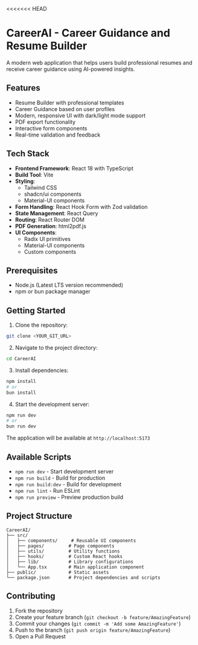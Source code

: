 <<<<<<< HEAD
# CareerAI - Career Guidance and Resume Builder

A modern web application that helps users build professional resumes and receive career guidance using AI-powered insights.

## Features

- Resume Builder with professional templates
- Career Guidance based on user profiles
- Modern, responsive UI with dark/light mode support
- PDF export functionality
- Interactive form components
- Real-time validation and feedback

## Tech Stack

- **Frontend Framework**: React 18 with TypeScript
- **Build Tool**: Vite
- **Styling**:
  - Tailwind CSS
  - shadcn/ui components
  - Material-UI components
- **Form Handling**: React Hook Form with Zod validation
- **State Management**: React Query
- **Routing**: React Router DOM
- **PDF Generation**: html2pdf.js
- **UI Components**:
  - Radix UI primitives
  - Material-UI components
  - Custom components

## Prerequisites

- Node.js (Latest LTS version recommended)
- npm or bun package manager

## Getting Started

1. Clone the repository:

```sh
git clone <YOUR_GIT_URL>
```

2. Navigate to the project directory:

```sh
cd CareerAI
```

3. Install dependencies:

```sh
npm install
# or
bun install
```

4. Start the development server:

```sh
npm run dev
# or
bun run dev
```

The application will be available at `http://localhost:5173`

## Available Scripts

- `npm run dev` - Start development server
- `npm run build` - Build for production
- `npm run build:dev` - Build for development
- `npm run lint` - Run ESLint
- `npm run preview` - Preview production build

## Project Structure

```
CareerAI/
├── src/
│   ├── components/     # Reusable UI components
│   ├── pages/         # Page components
│   ├── utils/         # Utility functions
│   ├── hooks/         # Custom React hooks
│   ├── lib/           # Library configurations
│   └── App.tsx        # Main application component
├── public/            # Static assets
└── package.json       # Project dependencies and scripts
```

## Contributing

1. Fork the repository
2. Create your feature branch (`git checkout -b feature/AmazingFeature`)
3. Commit your changes (`git commit -m 'Add some AmazingFeature'`)
4. Push to the branch (`git push origin feature/AmazingFeature`)
5. Open a Pull Request
